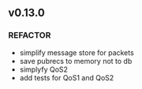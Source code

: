 ## v0.13.0

### REFACTOR

- simplify message store for packets
- save pubrecs to memory not to db
- simplyfy QoS2
- add tests for QoS1 and QoS2
